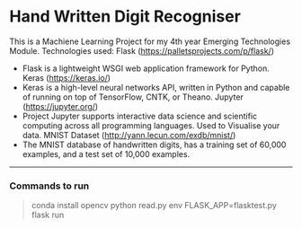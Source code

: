# Hand Written Digit Recogniser
This is a Machiene Learning Project for my 4th year Emerging Technologies Module.
Technologies used:
Flask (https://palletsprojects.com/p/flask/)
- Flask is a lightweight WSGI web application framework for Python.
Keras (https://keras.io/)
- Keras is a high-level neural networks API, written in Python and capable of running on top of TensorFlow, CNTK, or Theano. 
Jupyter (https://jupyter.org/)
- Project Jupyter supports interactive data science and scientific computing across all programming languages. Used to Visualise your data. 
MNIST Dataset (http://yann.lecun.com/exdb/mnist/)
- The MNIST database of handwritten digits, has a training set of 60,000 examples, and a test set of 10,000 examples.
---
### Commands to run
>conda install opencv
>python read.py
>env FLASK_APP=flasktest.py flask run
